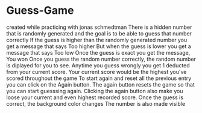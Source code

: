 # Guess-Game
created while practicing with jonas schmedtman
There is a hidden number that is randomly generated and the goal is to be able to guess that number correctly
If the guess is higher than the randomly generated number you get a message that says Too higher
But when the guess is lower you get a message that says Too low
Once the guess is exact you get the message, You won
Once you guess the random number correctly,  the random number is diplayed for you to see.
Anytime you guess wrongly you get 1 deducted from your current score.
Your current score would be the highest you've scored throughout the game
To start again and reset all the previous entry you can click on the Again button.
The again button resets the game so that you can start guesssing again. 
Clicking the again button also make you loose your current and even highest recorded score.
Once the guess is correct, the background color changes
The number is also made visible
